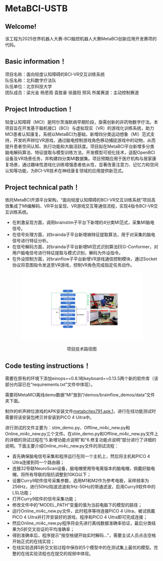 # MetaBCI-USTB

## Welcome! 
该工程为2025世界机器人大赛-BCI脑控机器人大赛MetaBCI创新应用开发赛项的代码。

## Basic information！
项目名称：面向轻度认知障碍的BCI-VR交互训练系统                 
队伍名称：北科数字疗法队         
队伍单位：北京科技大学   
团队成员：梁光金 杨思雨 袁胜豪 徐晨阳 邢风
所属赛道：主动控制赛道        

## Project Introduction！
轻度认知障碍（MCI）是阿尔茨海默病早期阶段，亟需创新的非药物数字疗法。本项目旨在开发基于脑机接口（BCI）与虚拟现实（VR）的游戏化训练系统，助力MCI患者认知康复。系统以MetaBCI为基础，新增四分类运动想象（MI）范式支持，开发听声辨位VR游戏，通过脑电控制游戏角色移动捕捉游戏中的动物，从而提升患者空间认知、执行功能和大脑活跃度。项目拟在MetaBCI平台新增多分类脑电解码算法、特征提取与模型训练方法，开发模型可视化技术，适配OpenBCI设备及VR场景任务，并构建四分类MI数据集。项目预期应用于医疗机构与居家康复场景，通过趣味性游戏化训练增强患者依从性，显著改善注意力、记忆力和空间认知等功能，为BCI-VR技术在神经康复领域的应用提供新范式。

## Project technical path！
依托MetaBCI开源平台架构，“面向轻度认知障碍的BCI-VR交互训练系统”项目高效集成了MI编解码、VR平台呈现、VR游戏交互等通信流程，实现4指令BCI-VR交互训练系统。
* 在刺激呈现方面，调用brainstim子平台下新增的4分类MI范式，采集MI脑电信号。
* 在信号处理方面，对brainda子平台新增熵特征提取算法，用于对采集的脑电信号进行特征分析。
* 在信号解码方面，对brainda子平台新增MI范式识别算法EEG-Conformer，对用户脑电信号进行特征提取与模式识别，解码为外设指令。
* 在外设控制方面，对brainflow子平台新增VR游戏通信控制模块，通过Socket协议将意图指令发送至VR游戏，控制VR角色完成指定任务动作。
<p align="center">
<img src="images/项目技术路径图.png" alt="项目技术路径图" width="400"/>
</p>
<p align="center">
项目技术路径图
</p>

## Code testing instructions！
需要在原有的环境下添加einops==0.8.1和keyboard==0.13.5两个新的软件库（该部分内容已在“requirements.txt”文件中体现）。

需要将MetaMCI离线demo数据“MI”放到“/demos/brainflow_demos/data”文件夹下面。

制作的听声辨位游戏的APK安装文件[metabcites791.apk.1](https://drive.google.com/file/d/1FN9KyAnlG2NWmN0M2kGu_J3Ve9mmhP_1/view?usp=sharing”)，进行在线功能测试时需要将该安装包拷贝并安装到PICO 4 Uitra中。

进行测试的文件主要为：stim_demo.py、Offline_mi4c_new.py和Online_mi4c_new.py三个文件。在stim_demo.py和Offline_mi4c_new.py文件上的详细的测试过程在“5.新增功能点说明”和“6.修复功能点说明”部分进行了详细的说明。下面主要介绍Online_mi4c_new.py文件的测试流程：
* 首先确保脑电信号采集和程序运行在同一个主机上，然后将主机和PICO 4 Uitra连接到同一个路由器；
* 连接32导联NeuroScan设备，脑电帽使用导电膏版本的脑电帽，佩戴好脑电帽，将所有导联的阻抗调整到10KΩ以下；
* 设置Curry9软件信号采集参数，选用M1和M2作为参考电极，采样频率为256Hz，进行50Hz陷波滤波和1Hz-50Hz的带通滤波，启用Curry9软件中的LSL功能；
* 打开Curry9软件的信号采集功能；
* 修改文件中的“MODEL_PATH”变量的值为当前电脑下的模型的路径；
* 运行Online_mi4c_new.py文件，此时程序等待连接PICO 4 Uitra，被试佩戴PICO 4 Uitra并打开安装好的游戏，程序和PICO 4 Uitra即可完成连接；
* 然后Online_mi4c_new.py程序将会先进行离线数据准确率验证，最后分类结果为5折交叉验证的平均准确率；
* 得到准确率后，程序提示"按空格键开始实时解码..."，需要主试人员点击空格开始正式的在线实验；
* 在线实验选择5折交叉验过程中保存的5个模型中的在测试集上最优的模型。完整的在线实验流程也在提交的视频中体现。





